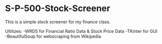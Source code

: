 # S-P-500-Stock-Screener
This is a simple stock screener for my finance class.

Ultilizes: 
-WRDS for Financial Ratio Data & Stock Price Data
-TKinter for GUI
-BeautifulSoup for webscraping from Wikipedia

